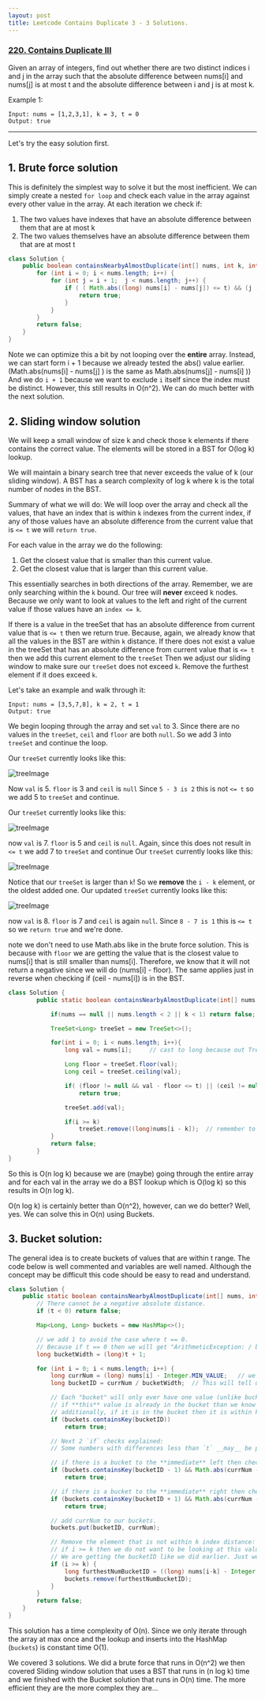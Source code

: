 ```yaml
---
layout: post
title: Leetcode Contains Duplicate 3 - 3 Solutions.
---
```




### [220. Contains Duplicate III](https://leetcode.com/problems/contains-duplicate-iii/)


Given an array of integers, find out whether there are two distinct indices i and j in the array such that the absolute difference between nums[i] and nums[j] is at most t and the absolute difference between i and j is at most k.

 

Example 1:

```
Input: nums = [1,2,3,1], k = 3, t = 0
Output: true
```
---

Let's try the easy solution first.

## 1. Brute force solution

This is definitely the simplest way to solve it but the most inefficient. We can simply create a nested `for loop` and check each value in the array against every other value
in the array. At each iteration we check if:
1. The two values have indexes that have an absolute difference between them that are at most k
2. The two values themselves have an absolute difference between them that are at most t

```java
class Solution {
    public boolean containsNearbyAlmostDuplicate(int[] nums, int k, int t) {
        for (int i = 0; i < nums.length; i++) {
            for (int j = i + 1;  j < nums.length; j++) {
                if ( ( Math.abs((long) nums[i] - nums[j]) <= t) && (j - i <= k) ) {
                    return true;
                }
            }
        }
        return false;
    }
}
```

Note we can optimize this a bit by not looping over the **entire** array. Instead, we can start form i + 1 because we already tested the abs() value earlier.
(Math.abs(nums[i] - nums[j] ) is the same as Math.abs(nums[j] - nums[i] )) And we do `i + 1` because we want to exclude `i` itself since the index must be distinct.
However, this still results in O(n^2). 
We can do much better with the next solution.







## 2. Sliding window solution

We will keep a small window of size k and check those k elements if there contains the correct value. 
The elements will be stored in a BST for O(log k) lookup.

We will maintain a binary search tree that never exceeds the value of k (our sliding window).
A BST has a search complexity of log k where k is the total number of nodes in the BST.


Summary of what we will do:
We will loop over the array and check all the values, that have an index that is within `k` indexes from the current index, if any of those values have an 
absolute difference from the current value that is `<= t` we will `return true`.

For each value in the array we do the following:
1) Get the closest value that is smaller than this current value.
2) Get the closest value that is larger than this current value.

This essentially searches in both directions of the array. Remember, we are only searching within the `k` bound. Our tree will **never** exceed k nodes. Because we only
want to look at values to the left and right of the current value if those values have an `index <= k`.

If there is a value in the treeSet that has an absolute difference from current value that is `<= t` then we return true. Because, again, we already know that all the values in the BST are within `k` distance.
If there does not exist a value in the treeSet that has an absolute difference from current value that is `<= t` then we add this current element to the `treeSet`
Then we adjust our sliding window to make sure our `treeSet` does not exceed `k`. Remove the furthest element if it does exceed `k`.


Let's take an example and walk through it:
```
Input: nums = [3,5,7,8], k = 2, t = 1
Output: true
```

We begin looping through the array and set `val` to 3. Since there are no values in the `treeSet`, `ceil` and `floor` are both `null`.
So we add 3 into `treeSet` and continue the loop.

Our `treeSet` currently looks like this:
 
 ![treeImage](Contains_Duplicate_3/tree-3.png)
 

Now `val` is 5. `floor` is 3 and `ceil` is `null` Since `5 - 3 is 2` this is not `<= t` so we add 5 to `treeSet` and continue.

Our `treeSet` currently looks like this:
 
 ![treeImage](Contains_Duplicate_3/tree-3-5.png)
 
now `val` is 7. `floor` is 5 and `ceil` is `null`. Again, since this does not result in ` <= t` we add 7 to `treeSet` and continue
Our `treeSet` currently looks like this:

 ![treeImage](Contains_Duplicate_3/tree-3-5-7.png)
 
Notice that our `treeSet` is larger than `k`! So we **remove** the `i - k` element, or the oldest added one.
Our updated `treeSet` currently looks like this:

 ![treeImage](Contains_Duplicate_3/tree-5-7.png)
 
now `val` is 8. `floor` is 7 and `ceil` is again `null`. Since `8 - 7 is 1` this is `<= t` so we `return true` and we're done.



note we don't need to use Math.abs like in the brute force solution. This is because with `floor` we are getting the value that is the closest value
 to nums[i] that is still smaller than nums[i]. Therefore, we know that it will not return a negative since we will do (nums[i] - floor). The 
 same applies just in reverse when checking if (ceil - nums[i]) is in the BST.
 

```java
class Solution {
        public static boolean containsNearbyAlmostDuplicate(int[] nums, int k, int t) {

            if(nums == null || nums.length < 2 || k < 1) return false;  // this is basic check to make sure input is valid.

            TreeSet<Long> treeSet = new TreeSet<>();

            for(int i = 0; i < nums.length; i++){
                long val = nums[i];     // cast to long because out TreeSet is of type Long.

                Long floor = treeSet.floor(val);
                Long ceil = treeSet.ceiling(val);

                if( (floor != null && val - floor <= t) || (ceil != null && ceil - val <= t) )
                    return true;

                treeSet.add(val);

                if(i >= k)
                    treeSet.remove((long)nums[i - k]);  // remember to cast to long.
            }
            return false;
        }
}
```

 So this is O(n log k) because we are (maybe) going through the entire array and for each val in the array we do a BST lookup which is O(log k) 
 so this results in O(n log k). 
 
 
O(n log k) is certainly better than O(n^2), however, can we do better? Well, yes. We can solve this in O(n) using Buckets.

## 3. Bucket solution:

The general idea is to create buckets of values that are within t range.
The code below is well commented and variables are well named. Although the concept may be difficult this code should be easy to read and understand.


```java
class Solution {
    public static boolean containsNearbyAlmostDuplicate(int[] nums, int k, int t) {
        // There cannot be a negative absolute distance.
        if (t < 0) return false;    

        Map<Long, Long> buckets = new HashMap<>();

        // we add 1 to avoid the case where t == 0. 
        // Because if t == 0 then we will get "ArithmeticException: / by zero" Exception when dividing by t later on when we get bucketID.
        long bucketWidth = (long)t + 1; 

        for (int i = 0; i < nums.length; i++) {
            long currNum = (long) nums[i] - Integer.MIN_VALUE;   // we must start the "base" from Integer.MIN_VALUE so that we can handle negative numbers. Do not focus on this right now.
            long bucketID = currNum / bucketWidth;  // This will tell us which bucket to place the currNum into. 

            // Each "bucket" will only ever have one value (unlike bucket sort)
            // if **this** value is already in the bucket than we know that currNum is definitely within t distance of bucketNum 
            // additionally, if it is in the bucket then it is within k index range. so we found a match.
            if (buckets.containsKey(bucketID))
                return true;

            // Next 2 `if` checks explained: 
            // Some numbers with differences less than `t` __may__ be put into different buckets. In such cases, however, they can **only** be in **immediate** neighboring buckets.

            // if there is a bucket to the **immediate** left then check to see if that value in that bucket is within "absolute difference" distance (t) from the current value
            if (buckets.containsKey(bucketID - 1) && Math.abs(currNum - buckets.get(bucketID - 1)) < bucketWidth)
                return true;

            // if there is a bucket to the **immediate** right then check to see if that value in that bucket is within "absolute difference" distance (t) from the current value
            if (buckets.containsKey(bucketID + 1) && Math.abs(currNum - buckets.get(bucketID + 1)) < bucketWidth)
                return true;

            // add currNum to our buckets.
            buckets.put(bucketID, currNum);

            // Remove the element that is not within k index distance:
            // if i >= k then we do not want to be looking at this value anymore since it is out of index range (k) so we will remove it. 
            // We are getting the bucketID like we did earlier. Just we are doing i - k so that we get the element that is k distance from the current one, since that's the one out of range.
            if (i >= k) {
                long furthestNumBucketID = ((long) nums[i-k] - Integer.MIN_VALUE) / bucketWidth;
                buckets.remove(furthestNumBucketID);
            }
        }
        return false;
    }
}
```

This solution has a time complexity of O(n). Since we only iterate through the array at max once and the lookup and inserts into the HashMap (`buckets`) is constant time O(1).

We covered 3 solutions. We did a brute force that runs in O(n^2) we then covered Sliding window solution that uses a BST that runs in (n log k) time and we finished with
the Bucket solution that runs in O(n) time. The more efficient they are the more complex they are...